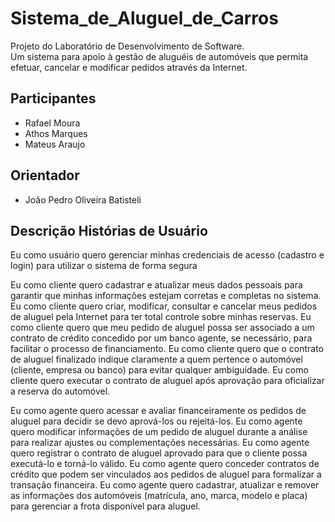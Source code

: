 # Sistema_de_Aluguel_de_Carros

Projeto do Laboratório de Desenvolvimento de Software.  
Um sistema para apoio à gestão de aluguéis de automóveis que permita efetuar, cancelar e modificar pedidos através da Internet.

## Participantes

- Rafael Moura
- Athos Marques
- Mateus Araujo

## Orientador

- João Pedro Oliveira Batisteli

## Descrição Histórias de Usuário

Eu como usuário quero gerenciar minhas credenciais de acesso (cadastro e login) para utilizar o sistema de forma segura

Eu como cliente quero cadastrar e atualizar meus dados pessoais para garantir que minhas informações estejam corretas e completas no sistema.
Eu como cliente quero criar, modificar, consultar e cancelar meus pedidos de aluguel pela Internet para ter total controle sobre minhas reservas.
Eu como cliente quero que meu pedido de aluguel possa ser associado a um contrato de crédito concedido por um banco agente, se necessário, para facilitar o processo de financiamento.
Eu como cliente quero que o contrato de aluguel finalizado indique claramente a quem pertence o automóvel (cliente, empresa ou banco) para evitar qualquer ambiguidade.
Eu como cliente quero executar o contrato de aluguel após aprovação para oficializar a reserva do automóvel.

Eu como agente quero acessar e avaliar financeiramente os pedidos de aluguel para decidir se devo aprová-los ou rejeitá-los.
Eu como agente quero modificar informações de um pedido de aluguel durante a análise para realizar ajustes ou complementações necessárias.
Eu como agente quero registrar o contrato de aluguel aprovado para que o cliente possa executá-lo e torná-lo válido.
Eu como agente quero conceder contratos de crédito que podem ser vinculados aos pedidos de aluguel para formalizar a transação financeira.
Eu como agente quero cadastrar, atualizar e remover as informações dos automóveis (matrícula, ano, marca, modelo e placa) para gerenciar a frota disponível para aluguel.